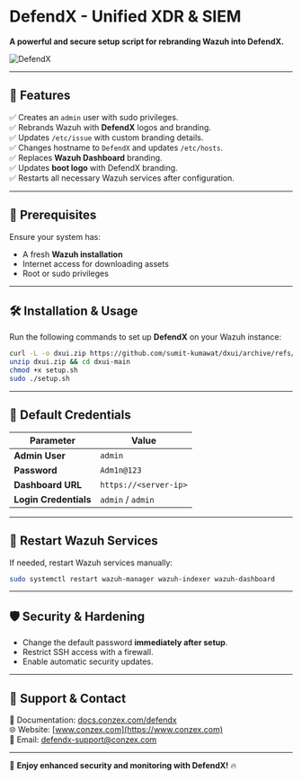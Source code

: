 # **DefendX - Unified XDR & SIEM**

**A powerful and secure setup script for rebranding Wazuh into DefendX.**

![DefendX](https://cdn.conzex.com/uploads/LOGO-SVG/cz-light.svg)

---

## 📌 **Features**

✅ Creates an `admin` user with sudo privileges.  
✅ Rebrands Wazuh with **DefendX** logos and branding.  
✅ Updates `/etc/issue` with custom branding details.  
✅ Changes hostname to `DefendX` and updates `/etc/hosts`.  
✅ Replaces **Wazuh Dashboard** branding.  
✅ Updates **boot logo** with DefendX branding.  
✅ Restarts all necessary Wazuh services after configuration.  

---

## 📜 **Prerequisites**

Ensure your system has:
- A fresh **Wazuh installation**
- Internet access for downloading assets
- Root or sudo privileges

---

## 🛠 **Installation & Usage**

Run the following commands to set up **DefendX** on your Wazuh instance:

```bash
curl -L -o dxui.zip https://github.com/sumit-kumawat/dxui/archive/refs/heads/main.zip
unzip dxui.zip && cd dxui-main
chmod +x setup.sh
sudo ./setup.sh
```

---

## 🔑 **Default Credentials**

| Parameter       | Value          |
|----------------|---------------|
| **Admin User** | `admin`       |
| **Password**   | `Adm1n@123`   |
| **Dashboard URL** | `https://<server-ip>` |
| **Login Credentials** | `admin` / `admin` |

---

## 🔄 **Restart Wazuh Services**

If needed, restart Wazuh services manually:

```bash
sudo systemctl restart wazuh-manager wazuh-indexer wazuh-dashboard
```

---

## 🛡 **Security & Hardening**

- Change the default password **immediately after setup**.
- Restrict SSH access with a firewall.
- Enable automatic security updates.

---

## 📧 **Support & Contact**

📖 Documentation: [docs.conzex.com/defendx](https://docs.conzex.com/defendx)  
🌐 Website: [www.conzex.com](https://www.conzex.com)  
📧 Email: [defendx-support@conzex.com](mailto:defendx-support@conzex.com)  

---

🚀 **Enjoy enhanced security and monitoring with DefendX!** 🔥
